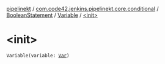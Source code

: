 [pipelinekt](../../../index.md) / [com.code42.jenkins.pipelinekt.core.conditional](../../index.md) / [BooleanStatement](../index.md) / [Variable](index.md) / [&lt;init&gt;](./-init-.md)

# &lt;init&gt;

`Variable(variable: `[`Var`](../../../com.code42.jenkins.pipelinekt.core.vars/-var/index.md)`)`